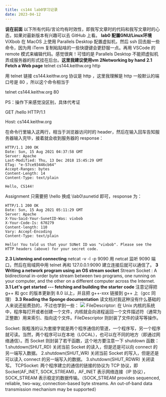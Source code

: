 ```yaml
---
title: cs144 lab0学习记录
date: 2023-04-12
---
```

**说在前面** 
以下所有代码/言论均有时效性，即我写文章时的代码和我写文章时的心态，如果对最新版本有兴趣可以去 GitHub 上看。
**lab0**
**配置GNU/Linux环境**
ViXbob 在 MacOS 上使用 Parallels Desktop 配置虚拟机，然后 ssh 回去敲一些命令，因为用 iTerm 复制粘贴啥的一些快捷键会更舒服一点。再用 VSCode 的 remote 模式来编辑代码。感觉很爽！可惜的是 Parallels Desktop 不能把虚拟机弄成服务器的形式挂在后台。**这里我建议使用vm**
**2Networking by hand**
**2.1 Fetch a Web page**
telnet cs144.keithw.org http

用 telnet 链接 cs144.keithw.org 协议是 http ，这里我理解是 http 一般默认的端口号是 80 ，所以这个命令相当于

telnet cs144.keithw.org 80

PS：操作下来感觉没区别，具体代考证

GET /hello HTTP/1.1

Host: cs144.keithw.org

在命令行里输入这两行，相当于浏览器访问时的 header，然后在输入回车告知服务器输入完毕，接着就会收到服务器的 response：
```
HTTP/1.1 200 OK
Date: Sun, 15 Aug 2021 04:37:58 GMT
Server: Apache
Last-Modified: Thu, 13 Dec 2018 15:45:29 GMT
ETag: "e-57ce93446cb64"
Accept-Ranges: bytes
Content-Length: 14
Content-Type: text/plain

Hello, CS144!
```
Assignment 只需要把 \hello 换成 \lab0\sunetid 即可，response 为：
```
HTTP/1.1 200 OK
Date: Sun, 15 Aug 2021 05:11:29 GMT
Server: Apache
X-You-Said-Your-SunetID-Was: vixbob
X-Your-Code-Is: 670279
Content-length: 110
Vary: Accept-Encoding
Content-Type: text/plain

Hello! You told us that your SUNet ID was "vixbob". Please see the HTTP headers (above) for your secret code.
```
**2.3 Listening and connecting**
netcat -v -l -p 9090 用 netcat 监听 9090 端口，然后在局域网中用 telnet 再和 127.0.0.1:9090 建立连接后就可以通信了。
**3 Writing a network program using an OS stream socket**
Stream Socket : A bidirectional in-order byte stream between two programs, one running on your computer, and the other on a different computer across the Internet.
**3.1 Let's get started --- fetching and building the starter code**
注意记得把 g++ 和 gcc 的版本更新到 8.0 以上，并且把 g++-xxx 链接到 g++ 上（gcc 同理）
**3.3 Reading the Sponge documentation**
读文档对我这种没有什么基础的人来说还挺费劲的，不过也学到一些：
![](https://cs144.github.io/doc/lab0/class_file_descriptor__inherit__graph.png)
FileDescriptor: 在 Unix 内核的系统中，程序每打开或者创建一个文件，内核就会向进程返回一个文件描述符（通常为正整数）用来索引、指向这个文件。FileDescriptor 则封装了文件的读写等操作。

Socket: 我粗浅的认为套接字就是两个程序通信的管道，一个程序写，另一个程序就可读。当然，两个程序可以在本地（LOCAL），也可以在不同的地方（即通过网络通信）。而 Socket 则封装了若干函数，这个地方要注意一下 shutdown 函数：
	1.shutdown(SHUT_RD) 关闭当前 Socket 的读入，但是还是可以向 connect 的另一端写入数据。
	2.shutdown(SHUT_WR) 关闭当前 Socket 的写入，但是还是可以读入 connect 的另一端写入的数据。
	3.shutdown(SHUT_RDWR) 关闭读写。
TCPSocket: 两个程序建立的通信的链接的协议为 TCP 协议，即 Socket(AF_INET, SOCK_STREAM)，AF_INET 表示网络连接（IP 协议），SOCK_STREAM 表示稳定的数据传输。（SOCK_STREAM provides sequenced, reliable, two-way, connection-based byte streams. An out-of-band data transmission mechanism may be supported）
